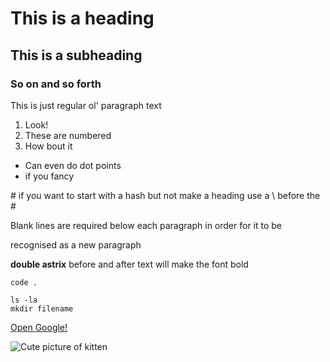 # This is a heading
## This is a subheading
### So on and so forth
This is just regular ol' paragraph text
1. Look!
2. These are numbered
3. How bout it

- Can even do dot points
- if you fancy

\# if you want to start with a hash but not make a heading use a \ before the #

Blank lines are required below each paragraph
in order for it to be

recognised as a new paragraph

**double astrix** before and after text will make the font bold

```code .```

```
ls -la
mkdir filename
```

[Open Google!](http://www.google.com)

![Cute picture of kitten](https://external-preview.redd.it/RcUP1Sz7q7FfBHy7pTf1oVommT7u_rrOr9Mfx56ckhs.jpg?auto=webp&s=49ce749b133cf3281c47ce1a4e625a4990be5694)